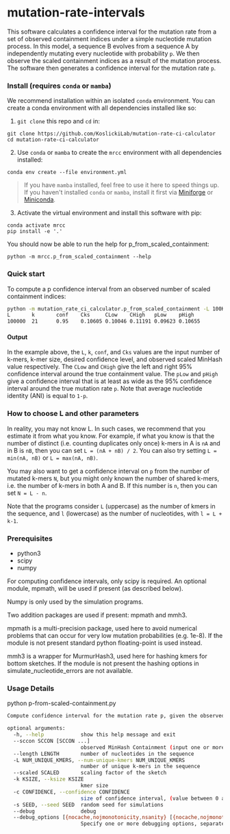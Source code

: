 # mutation-rate-intervals

This software calculates a confidence interval for the mutation rate from
a set of observed containment indices under a simple nucleotide mutation process.
In this model, a sequence B evolves from a sequence A by independently mutating 
every nucleotide with probability `p`. We then observe the scaled containment indices
as a result of the mutation process. The software then generates a confidence interval
for the mutation rate `p`.

### Install (requires `conda` or `mamba`)

We recommend installation within an isolated `conda` environment. You can create
a conda environment with all dependencies installed like so:

1. `git clone` this repo and `cd` in:

```
git clone https://github.com/KoslickiLab/mutation-rate-ci-calculator
cd mutation-rate-ci-calculator
```

2. Use `conda` or `mamba` to create the `mrcc` environment with all dependencies installed:

```
conda env create --file environment.yml
```
> If you have `mamba` installed, feel free to use it here to speed things up.
> If you haven't installed `conda` or `mamba`, install it first via
> [Miniforge](https://github.com/conda-forge/miniforge#mambaforge) or [Miniconda](https://docs.conda.io/en/latest/miniconda.html).


3. Activate the virtual environment and install this software with pip:
```
conda activate mrcc
pip install -e '.'
```

You should now be able to run the help for p_from_scaled_containment:

```
python -m mrcc.p_from_scaled_containment --help
```

### Quick start

To compute a p confidence interval from an observed number of scaled containment indices:

```bash
python -m mutation_rate_ci_calculator.p_from_scaled_containment -L 100K -k 21 -c 0.95 --sccon 0.10605
L       k       conf    Cks     CLow    CHigh   pLow    pHigh
100000  21      0.95    0.10605 0.10046 0.11191 0.09623 0.10655
```

#### Output
In the example above, the `L`, `k`, `conf`, and `Cks` values are the input number of k-mers, k-mer size, 
desired confidence level, and observed scaled MinHash value respectively. The `CLow`
and `CHigh` give the left and right 95% confidence interval around the true containment
value. The `pLow` and `pHigh` give a confidence interval that is at least as wide as the
95% confidence interval around the true mutation rate `p`. Note that average nucleotide
identity (ANI) is equal to `1-p`.

### How to choose L and other parameters
In reality, you may not know L. In such cases, we recommend that you estimate
it from what you know. For example, if what you know is that the number of
distinct (i.e. counting duplicates only once) k-mers in A is `nA` and in B is `nB`,
then you can set `L = (nA + nB) / 2`. You can also try setting `L = min(nA, nB)` or
`L = max(nA, nB)`.   

You may also want to get a confidence interval on `p` from the number
of mutated k-mers `N`, but you might only known the number of shared k-mers, i.e.
the number of k-mers in both A and B. If this number is `n`, then you can set
`N = L - n`.

Note that the programs consider `L` (uppercase) as the number of kmers in the
sequence, and `l` (lowercase) as the number of nucleotides, with `l = L + k-1`.

### Prerequisites

* python3
* scipy
* numpy

For computing confidence intervals, only scipy is required. An optional
module, mpmath, will be used if present (as described below).

Numpy is only used by the simulation programs.

Two addition packages are used if present: mpmath and mmh3.

mpmath is a multi-precision package, used here to avoid numerical problems that
can occur for very low mutation probabilities (e.g. 1e-8). If the module is not
present standard python floating-point is used instead.

mmh3 is a wrapper for MurmurHash3, used here for hashing kmers for bottom
sketches. If the module is not present the hashing options in
simulate_nucleotide_errors are not available.

### Usage Details

python p-from-scaled-containment.py

```bash
Compute confidence interval for the mutation rate p, given the observed number of mutated k-mers

optional arguments:
  -h, --help            show this help message and exit
  --sccon SCCON [SCCON ...]
                        observed MinHash Containment (input one or more values, separated by a space)
  --length LENGTH       number of nucleotides in the sequence
  -L NUM_UNIQUE_KMERS, --num-unique-kmers NUM_UNIQUE_KMERS
                        number of unique k-mers in the sequence
  --scaled SCALED       scaling factor of the sketch
  -k KSIZE, --ksize KSIZE
                        kmer size
  -c CONFIDENCE, --confidence CONFIDENCE
                        size of confidence interval, (value between 0 and 1)
  -s SEED, --seed SEED  random seed for simulations
  --debug               debug
  --debug_options [{nocache,nojmonotonicity,nsanity} [{nocache,nojmonotonicity,nsanity} ...]]
                        Specify one or more debugging options, separated by a space
```
